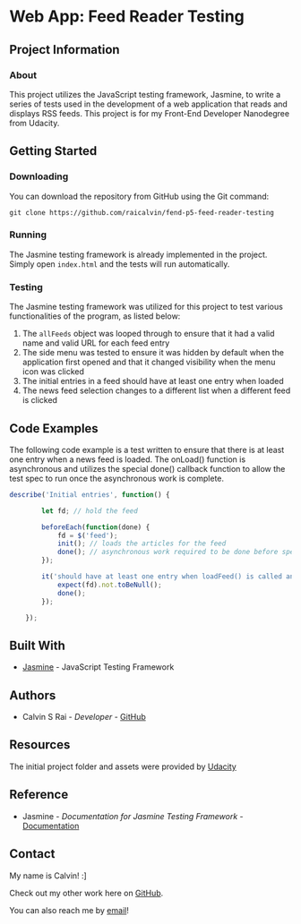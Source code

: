 # Web App: Feed Reader Testing

## Project Information

### About

This project utilizes the JavaScript testing framework, Jasmine, to write a series of tests used in the development of a web application that reads and displays RSS feeds. This project is for my Front-End Developer Nanodegree from Udacity.

## Getting Started

### Downloading

You can download the repository from GitHub using the Git command:

```
git clone https://github.com/raicalvin/fend-p5-feed-reader-testing
```

### Running

The Jasmine testing framework is already implemented in the project. Simply open `index.html` and the tests will run automatically.

### Testing

The Jasmine testing framework was utilized for this project to test various functionalities of the program, as listed below:

1. The `allFeeds` object was looped through to ensure that it had a valid name and valid URL for each feed entry
2. The side menu was tested to ensure it was hidden by default when the application first opened and that it changed visibility when the menu icon was clicked
3. The initial entries in a feed should have at least one entry when loaded
4. The news feed selection changes to a different list when a different feed is clicked

## Code Examples

The following code example is a test written to ensure that there is at least one entry when a news feed is loaded. The onLoad() function is asynchronous and utilizes the special done() callback function to allow the test spec to run once the asynchronous work is complete.

```javascript
describe('Initial entries', function() {

        let fd; // hold the feed

        beforeEach(function(done) {
            fd = $('feed');
            init(); // loads the articles for the feed
            done(); // asynchronous work required to be done before spec call
        });

        it('should have at least one entry when loadFeed() is called and completed', function(done) {
            expect(fd).not.toBeNull();
            done();
        });

    });
```

## Built With

* [Jasmine](https://jasmine.github.io/) - JavaScript Testing Framework

## Authors

- Calvin S Rai - *Developer* - [GitHub](https://github.com/raicalvin)

## Resources

The initial project folder and assets were provided by [Udacity](https://github.com/udacity/frontend-nanodegree-feedreader)

## Reference

- Jasmine - *Documentation for Jasmine Testing Framework* - [Documentation](https://jasmine.github.io/)

## Contact

My name is Calvin! :]

Check out my other work here on [GitHub](https://github.com/raicalvin).

You can also reach me by [email](mailto:raicalvin@gmail.com)!
